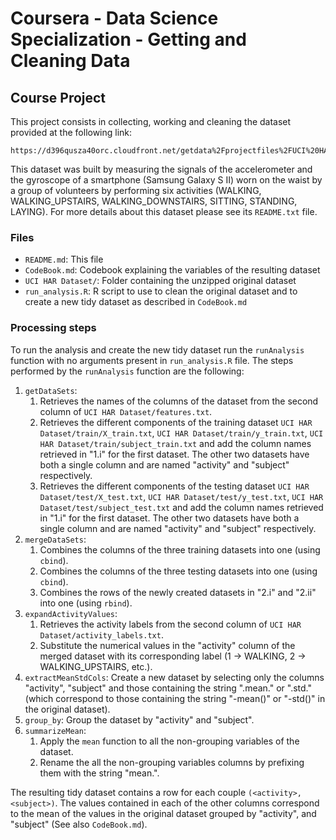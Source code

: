 # Coursera - Data Science Specialization - Getting and Cleaning Data

## Course Project


This project consists in collecting, working and cleaning the dataset provided at the following link:

    https://d396qusza40orc.cloudfront.net/getdata%2Fprojectfiles%2FUCI%20HAR%20Dataset.zip

This dataset was built by measuring the signals of the accelerometer and the gyroscope of a smartphone (Samsung Galaxy S II) worn on the waist by a group of volunteers by performing six activities (WALKING, WALKING_UPSTAIRS, WALKING_DOWNSTAIRS, SITTING, STANDING, LAYING). For more details about this dataset please see its `README.txt` file.

### Files

- `README.md`: This file
- `CodeBook.md`: Codebook explaining the variables of the resulting dataset
- `UCI HAR Dataset/`: Folder containing the unzipped original dataset
- `run_analysis.R`: R script to use to clean the original dataset and to create a new tidy dataset as described in `CodeBook.md`

### Processing steps

To run the analysis and create the new tidy dataset run the `runAnalysis` function with no arguments present in `run_analysis.R` file.
The steps performed by the `runAnalysis` function are the following:

1. `getDataSets`:
    1. Retrieves the names of the columns of the dataset from the second column of `UCI HAR Dataset/features.txt`.
    2. Retrieves the different components of the training dataset `UCI HAR Dataset/train/X_train.txt`, `UCI HAR Dataset/train/y_train.txt`, `UCI HAR Dataset/train/subject_train.txt` and add the column names retrieved in "1.i" for the first dataset. The other two datasets have both a single column and are named "activity" and "subject" respectively.
    3. Retrieves the different components of the testing dataset `UCI HAR Dataset/test/X_test.txt`, `UCI HAR Dataset/test/y_test.txt`, `UCI HAR Dataset/test/subject_test.txt` and add the column names retrieved in "1.i" for the first dataset. The other two datasets have both a single column and are named "activity" and "subject" respectively.
2. `mergeDataSets`:
    1. Combines the columns of the three training datasets into one (using `cbind`).
    2. Combines the columns of the three testing datasets into one (using `cbind`).
    3. Combines the rows of the newly created datasets in "2.i" and "2.ii" into one (using `rbind`).
3. `expandActivityValues`:
    1. Retrieves the activity labels from the second column of `UCI HAR Dataset/activity_labels.txt`.
    2. Substitute the numerical values in the "activity" column of the merged dataset with its corresponding label (1 -> WALKING, 2 -> WALKING_UPSTAIRS, etc.).
4. `extractMeanStdCols`: Create a new dataset by selecting only the columns "activity", "subject" and those containing the string ".mean." or ".std." (which correspond to those containing the string "-mean()" or "-std()" in the original dataset).
5. `group_by`: Group the dataset by "activity" and "subject".
6. `summarizeMean`:
    1. Apply the `mean` function to all the non-grouping variables of the dataset.
    2. Rename the all the non-grouping variables columns by prefixing them with the string "mean.".

The resulting tidy dataset contains a row for each couple `(<activity>, <subject>)`. The values contained in each of the other columns correspond to the mean of the values in the original dataset grouped by "activity", and "subject" (See also `CodeBook.md`).
